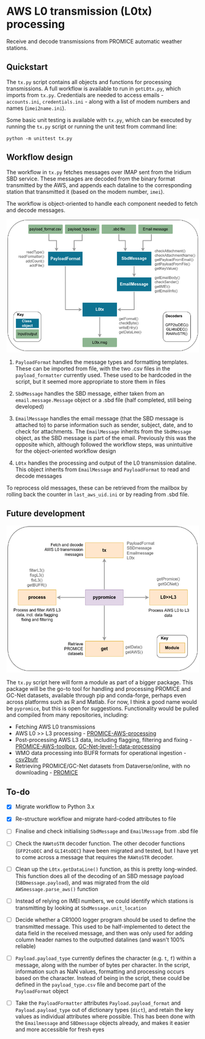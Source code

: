 # AWS L0 transmission (L0tx) processing
 
Receive and decode transmissions from PROMICE automatic weather stations.


## Quickstart

The `tx.py` script contains all objects and functions for processing transmissions. A full workflow is available to run in `getL0tx.py`, which imports from `tx.py`. Credentials are needed to access emails - `accounts.ini`, `credentials.ini` - along with a list of modem numbers and names (`imei2name.ini`).

Some basic unit testing is available with `tx.py`, which can be executed by running the `tx.py` script or running the unit test from command line:

```
python -m unittest tx.py
```

## Workflow design

The workflow in `tx.py` fetches messages over IMAP sent from the Iridium SBD service. These messages are decoded from the binary format transmitted by the AWS, and appends each dataline to the corresponding station that transmitted it (based on the modem number, `imei`). 

The workflow is object-oriented to handle each component needed to fetch and decode messages.

![tx_workflow](https://raw.githubusercontent.com/GEUS-Glaciology-and-Climate/awsrx/obj/figs/tx_design.png)

1. `PayloadFormat` handles the message types and formatting templates. These can be imported from file, with the two .csv files in the `payload_formatter` currently used. These used to be hardcoded in the script, but it seemed more appropriate to store them in files

2. `SbdMessage` handles the SBD message, either taken from an `email.message.Message` object or a .sbd file (half completed, still being developed)

3. `EmailMessage` handles the email message (that the SBD message is attached to) to parse information such as sender, subject, date, and to check for attachments. The `EmailMessage` inherits from the `SbdMessage` object, as the SBD message is part of the email. Previously this was the opposite which, although followed the workflow steps, was unintuitive for the object-oriented workflow design

4. `L0tx` handles the processing and output of the L0 transmission dataline. This object inherits from `EmailMessage` and `PayloadFormat` to read and decode messages


To reprocess old messages, these can be retrieved from the mailbox by rolling back the counter in `last_aws_uid.ini` or by reading from .sbd file.


## Future development

![pypromice](https://raw.githubusercontent.com/GEUS-Glaciology-and-Climate/awsrx/obj/figs/pypromice_prelim.png)

The `tx.py` script here will form a module as part of a bigger package. This package will be the go-to tool for handling and processing PROMICE and GC-Net datasets, available through pip and conda-forge, perhaps even across platforms such as R and Matlab. For now, I think a good name would be `pypromice`, but this is open for suggestions. Functionality would be pulled and compiled from many repositories, including:

- Fetching AWS L0 transmissions
- AWS L0 >> L3 processing - [PROMICE-AWS-processing](https://github.com/GEUS-Glaciology-and-Climate/PROMICE-AWS-processing)
- Post-processing AWS L3 data, including flagging, filtering and fixing - [PROMICE-AWS-toolbox](https://github.com/GEUS-Glaciology-and-Climate/PROMICE-AWS-toolbox), [GC-Net-level-1-data-processing](https://github.com/GEUS-Glaciology-and-Climate/GC-Net-level-1-data-processing)
- WMO data processing into BUFR formats for operational ingestion - [csv2bufr](https://github.com/GEUS-Glaciology-and-Climate/csv2bufr)
- Retrieving PROMICE/GC-Net datasets from Dataverse/online, with no downloading - [PROMICE](https://github.com/GEUS-Glaciology-and-Climate/PROMICE)
 
 
## To-do

- [X] Migrate workflow to Python 3.x

- [X] Re-structure workflow and migrate hard-coded attributes to file

- [ ] Finalise and check initialising `SbdMessage` and `EmailMessage` from .sbd file

- [ ] Check the `RAWtoSTR` decoder function. The other decoder functions (`GFP2toDEC` and `GLI4toDEC`) have been migrated and tested, but I have yet to come across a message that requires the `RAWtoSTR` decoder.

- [ ] Clean up the `L0tx.getDataLine()` function, as this is pretty long-winded. This function does all of the decoding of an SBD message payload (`SBDmessage.payload`), and was migrated from the old `AWSmessage.parse_aws()` function

- [ ] Instead of relying on IMEI numbers, we could identify which stations is transmitting by looking at `SbdMessage.unit_location`

- [ ] Decide whether a CR1000 logger program should be used to define the transmitted message. This used to be half-implemented to detect the data field in the received message, and then was only used for adding column header names to the outputted datalines (and wasn't 100% reliable) 

- [ ] `Payload.payload_type` currently defines the character (e.g. `t`, `f`) within a message, along with the number of bytes per character. In the script, information such as NaN values, formatting and processing occurs based on the character. Instead of being in the script, these could be defined in the `payload_type.csv` file and become part of the `PayloadFormat` object

- [ ] Take the `PayloadFormatter` attributes `Payload.payload_format` and `Payload.payload_type` out of dictionary types (`dict`), and retain the key values as individual attributes where possible. This has been done with the `Emailmessage` and `SBDmessage` objects already, and makes it easier and more accessible for fresh eyes 


